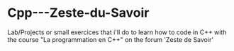 # Cpp---Zeste-du-Savoir
Lab/Projects or small exercices that i'll do to learn how to code in C++ with  the course "La programmation en C++" on the forum 'Zeste de Savoir' 
